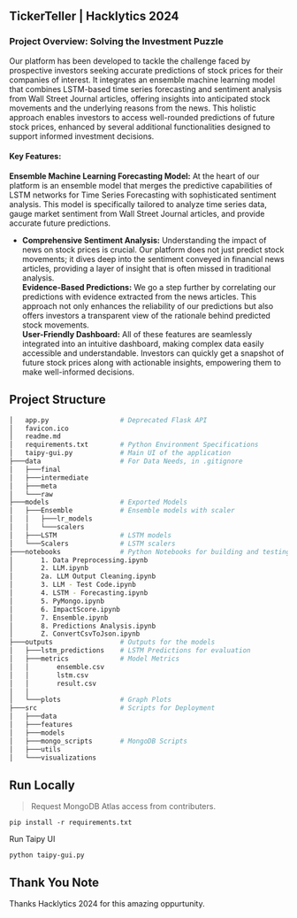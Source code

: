 ## TickerTeller | Hacklytics 2024

### **Project Overview: Solving the Investment Puzzle**

Our platform has been developed to tackle the challenge faced by prospective investors seeking accurate predictions of stock prices for their companies of interest. It integrates an ensemble machine learning model that combines LSTM-based time series forecasting and sentiment analysis from Wall Street Journal articles, offering insights into anticipated stock movements and the underlying reasons from the news. This holistic approach enables investors to access well-rounded predictions of future stock prices, enhanced by several additional functionalities designed to support informed investment decisions.

#### **Key Features:**
**Ensemble Machine Learning Forecasting Model:** At the heart of our platform is an ensemble model that merges the predictive capabilities of LSTM networks for Time Series Forecasting with sophisticated sentiment analysis. This model is specifically tailored to analyze time series data, gauge market sentiment from Wall Street Journal articles, and provide accurate future predictions.<br>
* **Comprehensive Sentiment Analysis:** Understanding the impact of news on stock prices is crucial. Our platform does not just predict stock movements; it dives deep into the sentiment conveyed in financial news articles, providing a layer of insight that is often missed in traditional analysis.<br>
**Evidence-Based Predictions:** We go a step further by correlating our predictions with evidence extracted from the news articles. This approach not only enhances the reliability of our predictions but also offers investors a transparent view of the rationale behind predicted stock movements.<br>
**User-Friendly Dashboard:** All of these features are seamlessly integrated into an intuitive dashboard, making complex data easily accessible and understandable. Investors can quickly get a snapshot of future stock prices along with actionable insights, empowering them to make well-informed decisions.<br>

## Project Structure
```bash
│   app.py                  # Deprecated Flask API
│   favicon.ico
│   readme.md
│   requirements.txt        # Python Environment Specifications
│   taipy-gui.py            # Main UI of the application
├───data                    # For Data Needs, in .gitignore
│   ├───final
│   ├───intermediate
│   ├───meta
│   └───raw
├───models                  # Exported Models
│   ├───Ensemble            # Ensemble models with scaler
│   │   ├───lr_models
│   │   └───scalers
│   ├───LSTM                # LSTM models
│   └───Scalers             # LSTM scalers
├───notebooks               # Python Notebooks for building and testing
│       1. Data Preprocessing.ipynb
│       2. LLM.ipynb
│       2a. LLM Output Cleaning.ipynb
│       3. LLM - Test Code.ipynb
│       4. LSTM - Forecasting.ipynb
│       5. PyMongo.ipynb
│       6. ImpactScore.ipynb
│       7. Ensemble.ipynb
│       8. Predictions Analysis.ipynb
│       Z. ConvertCsvToJson.ipynb
├───outputs                 # Outputs for the models
│   ├───lstm_predictions    # LSTM Predictions for evaluation
│   ├───metrics             # Model Metrics
│   │       ensemble.csv
│   │       lstm.csv
│   │       result.csv
│   │
│   └───plots               # Graph Plots
├───src                     # Scripts for Deployment
│   ├───data
│   ├───features
│   ├───models
│   ├───mongo_scripts       # MongoDB Scripts
│   ├───utils
│   └───visualizations
```

## Run Locally
>Request MongoDB Atlas access from contributers.
```shell
pip install -r requirements.txt
```
Run Taipy UI
```shell
python taipy-gui.py
```

## Thank You Note
Thanks Hacklytics 2024 for this amazing oppurtunity.
